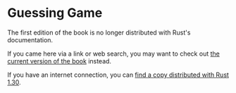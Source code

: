 # Guessing Game

The first edition of the book is no longer distributed with Rust's documentation.

If you came here via a link or web search, you may want to check out [the current
version of the book](../ch02-00-guessing-game-tutorial.html) instead.

If you have an internet connection, you can [find a copy distributed with
Rust
1.30](https://doc.rust-lang.org/1.30.0/book/first-edition/guessing-game.html).
